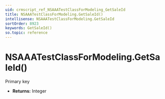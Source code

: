 ```yaml
---
uid: crmscript_ref_NSAAATestClassForModeling_GetSaleId
title: NSAAATestClassForModeling.GetSaleId()
intellisense: NSAAATestClassForModeling.GetSaleId
sortOrder: 8923
keywords: GetSaleId()
so.topic: reference
---
```


# NSAAATestClassForModeling.GetSaleId()

Primary key

* **Returns:** Integer

